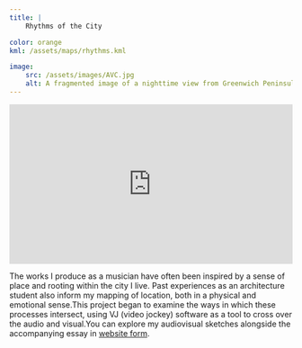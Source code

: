 ```yaml
---
title: | 
    Rhythms of the City

color: orange
kml: /assets/maps/rhythms.kml

image:
    src: /assets/images/AVC.jpg
    alt: A fragmented image of a nighttime view from Greenwich Peninsula to Canary Wharf
---
```


<div style="padding:56.25% 0 0 0;position:relative;"><iframe src="https://player.vimeo.com/video/850516266?h=fd0a08f887&title=0&byline=0&portrait=0" style="position:absolute;top:0;left:0;width:100%;height:100%;" frameborder="0" allow="autoplay; fullscreen; picture-in-picture" allowfullscreen></iframe></div><script src="https://player.vimeo.com/api/player.js"></script>

The works I produce as a musician have often been inspired by a sense of place and rooting within the city I live. Past experiences as an architecture student also inform my mapping of location, both in a physical and emotional sense.This project began to examine the ways in which these processes intersect, using VJ (video jockey) software as a tool to cross over the audio and visual.You can explore my audiovisual sketches alongside the accompanying essay in [website form][website].

[website]:https://monoworks.hotglue.me/rhythms "Rhythms"